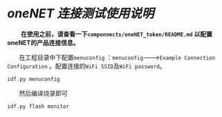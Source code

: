 # _oneNET 连接测试使用说明_

&nbsp;&nbsp;&nbsp;&nbsp;&nbsp;&nbsp;&nbsp;&nbsp;**在使用之前，请查看一下`componnects/oneNET_token/README.md` 以配置oneNET的产品连接信息。**

&nbsp;&nbsp;&nbsp;&nbsp;&nbsp;&nbsp;&nbsp;在工程目录中下配置`menuconfig` ：`menuconfig`--->`Example Connection Configuration` 。配置连接的`WiFi SSID`及`WiFi password`。

```c
idf.py menuconfig
```

&nbsp;&nbsp;&nbsp;&nbsp;&nbsp;&nbsp;&nbsp;然后编译烧录即可

```c
idf.py flash monitor
```
